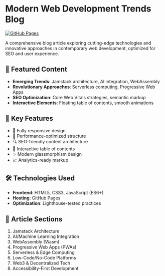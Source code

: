 # Modern Web Development Trends Blog

[![GitHub Pages](https://img.shields.io/badge/View-Live%20Demo-brightgreen)]([https://worldsocoled.github.io/ModernWebDev.html](https://worldsocoled.github.io/ModernWebDev/))


A comprehensive blog article exploring cutting-edge technologies and innovative approaches in contemporary web development, optimized for SEO and user experience.

## 🌟 Featured Content
- **Emerging Trends**: Jamstack architecture, AI integration, WebAssembly
- **Revolutionary Approaches**: Serverless computing, Progressive Web Apps
- **SEO Optimization**: Core Web Vitals strategies, semantic markup
- **Interactive Elements**: Floating table of contents, smooth animations

## 🚀 Key Features
- 📱 Fully responsive design
- 🚀 Performance-optimized structure
- 🔍 SEO-friendly content architecture
- 📖 Interactive table of contents
- ✨ Modern glassmorphism design
- 📈 Analytics-ready markup

## 🛠 Technologies Used
- **Frontend**: HTML5, CSS3, JavaScript (ES6+)
- **Hosting**: GitHub Pages
- **Optimization**: Lighthouse-tested practices

## 📄 Article Sections
1. Jamstack Architecture
2. AI/Machine Learning Integration  
3. WebAssembly (Wasm)
4. Progressive Web Apps (PWAs)
5. Serverless & Edge Computing
6. Low-Code/No-Code Platforms
7. Web3 & Decentralized Tech
8. Accessibility-First Development
